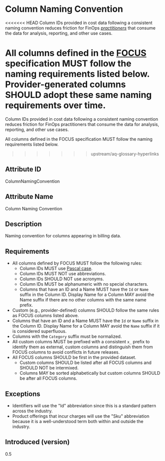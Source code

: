 # Column Naming Convention

<<<<<<< HEAD
Column IDs provided in cost data following a consistent naming convention reduces friction for FinOps [*practitioners*](#glossary:practitioner)
that consume the data for analysis, reporting, and other use cases.

All columns defined in the [FOCUS](#glossary:finops-cost-and-usage-specification) specification MUST follow the naming requirements listed below. Provider-generated columns SHOULD adopt these same naming requirements over time.
=======
Column IDs provided in cost data following a consistent naming convention reduces friction for FinOps practitioners that consume the data for analysis, reporting, and other use cases.

All columns defined in the FOCUS specification MUST follow the naming requirements listed below.
>>>>>>> upstream/aq-glossary-hyperlinks

## Attribute ID

ColumnNamingConvention

## Attribute Name

Column Naming Convention

## Description

Naming convention for columns appearing in billing data.

## Requirements

* All columns defined by FOCUS MUST follow the following rules:
  * Column IDs MUST use [Pascal case](https://techterms.com/definition/pascalcase).
  * Column IDs MUST NOT use abbreviations.
  * Column IDs SHOULD NOT use acronyms.
  * Column IDs MUST be alphanumeric with no special characters.
  * Columns that have an ID and a Name MUST have the `Id` or `Name` suffix in the Column ID. Display Name for a Column MAY avoid the Name suffix if there are no other columns with the same name prefix.
* Custom (e.g., provider-defined) columns SHOULD follow the same rules as FOCUS columns listed above.
* Columns that have an ID and a Name MUST have the `Id` or `Name` suffix in the Column ID. Display Name for a Column MAY avoid the `Name` suffix if it is considered superfluous.
* Columns with the `Category` suffix must be normalized.
* All custom columns MUST be prefixed with a consistent `x_` prefix to identify them as external, custom columns and distinguish them from FOCUS columns to avoid conflicts in future releases.
* All FOCUS columns SHOULD be first in the provided dataset.
  * Custom columns SHOULD be listed after all FOCUS columns and SHOULD NOT be intermixed.
  * Columns MAY be sorted alphabetically but custom columns SHOULD be after all FOCUS columns.

## Exceptions

* Identifiers will use the "Id" abbreviation since this is a standard pattern across the industry.
* Product offerings that incur charges will use the "Sku" abbreviation because it is a well-understood term both within and outside the industry.

## Introduced (version)

0.5
